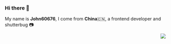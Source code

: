 ### Hi there 👋

My name is **John60676**, I come from **China**🇨🇳, a frontend developer and shutterbug 📷

<p align="right">
<img src="https://visitor-badge.glitch.me/badge?page_id=John60676.John60676" />
</p>
